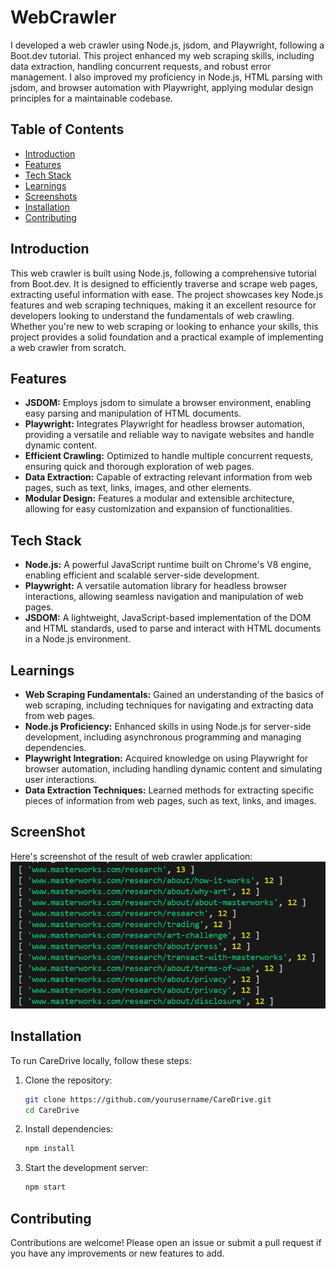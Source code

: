 # WebCrawler

I developed a web crawler using Node.js, jsdom, and Playwright, following a Boot.dev tutorial. This project enhanced my web scraping skills, including data extraction, handling concurrent requests, and robust error management. I also improved my proficiency in Node.js, HTML parsing with jsdom, and browser automation with Playwright, applying modular design principles for a maintainable codebase.

## Table of Contents

- [Introduction](#introduction)
- [Features](#features)
- [Tech Stack](#tech-stack)
- [Learnings](#learnings)
- [Screenshots](#screenshots)
- [Installation](#installation)
- [Contributing](#contributing)

## Introduction

This web crawler is built using Node.js, following a comprehensive tutorial from Boot.dev. It is designed to efficiently traverse and scrape web pages, extracting useful information with ease. The project showcases key Node.js features and web scraping techniques, making it an excellent resource for developers looking to understand the fundamentals of web crawling. Whether you're new to web scraping or looking to enhance your skills, this project provides a solid foundation and a practical example of implementing a web crawler from scratch.

## Features

- **JSDOM:** Employs jsdom to simulate a browser environment, enabling easy parsing and manipulation of HTML documents.
- **Playwright:** Integrates Playwright for headless browser automation, providing a versatile and reliable way to navigate websites and handle dynamic content.
- **Efficient Crawling:** Optimized to handle multiple concurrent requests, ensuring quick and thorough exploration of web pages.
- **Data Extraction:** Capable of extracting relevant information from web pages, such as text, links, images, and other elements.
- **Modular Design:** Features a modular and extensible architecture, allowing for easy customization and expansion of functionalities.

## Tech Stack

- **Node.js:** A powerful JavaScript runtime built on Chrome's V8 engine, enabling efficient and scalable server-side development.
- **Playwright:** A versatile automation library for headless browser interactions, allowing seamless navigation and manipulation of web pages.
- **JSDOM:** A lightweight, JavaScript-based implementation of the DOM and HTML standards, used to parse and interact with HTML documents in a Node.js environment.

## Learnings

- **Web Scraping Fundamentals:** Gained an understanding of the basics of web scraping, including techniques for navigating and extracting data from web pages.
- **Node.js Proficiency:** Enhanced skills in using Node.js for server-side development, including asynchronous programming and managing dependencies.
- **Playwright Integration:** Acquired knowledge on using Playwright for browser automation, including handling dynamic content and simulating user interactions.
- **Data Extraction Techniques:** Learned methods for extracting specific pieces of information from web pages, such as text, links, and images.

## ScreenShot

Here's screenshot of the result of web crawler application:
![image](image.png)

## Installation

To run CareDrive locally, follow these steps:

1. Clone the repository:
   ```bash
   git clone https://github.com/yourusername/CareDrive.git
   cd CareDrive
   ```
2. Install dependencies:
   ```bash
   npm install
   ```
3. Start the development server:
   ```bash
   npm start
   ```

## Contributing

Contributions are welcome! Please open an issue or submit a pull request if you have any improvements or new features to add.
